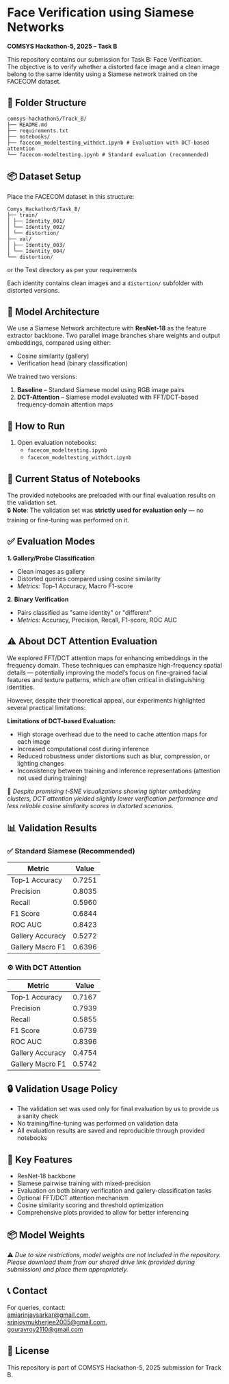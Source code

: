 # Face Verification using Siamese Networks  
**COMSYS Hackathon-5, 2025 – Task B**  

This repository contains our submission for Task B: Face Verification.  
The objective is to verify whether a distorted face image and a clean image belong to the same identity using a Siamese network trained on the FACECOM dataset.

## 📂 Folder Structure
```
comsys-hackathon5/Track_B/
├── README.md
├── requirements.txt
├── notebooks/
├── facecom_modeltesting_withdct.ipynb # Evaluation with DCT-based attention
└── facecom-modeltesting.ipynb # Standard evaluation (recommended)
```


## 📦 Dataset Setup

Place the FACECOM dataset in this structure:
```
Comys_Hackathon5/Task_B/
├── train/
│ ├── Identity_001/
│ └── Identity_002/
│ └── distortion/
├── val/
│ ├── Identity_003/
│ └── Identity_004/
└── distortion/
```

or the Test directory as per your requirements

Each identity contains clean images and a `distortion/` subfolder with distorted versions.

## 🧠 Model Architecture

We use a Siamese Network architecture with **ResNet‑18** as the feature extractor backbone. Two parallel image branches share weights and output embeddings, compared using either:
- Cosine similarity (gallery) 
- Verification head (binary classification)

We trained two versions:
1. **Baseline** – Standard Siamese model using RGB image pairs
2. **DCT-Attention** – Siamese model evaluated with FFT/DCT-based frequency-domain attention maps

## 🧪 How to Run

1. Open evaluation notebooks:  
   - `facecom_modeltesting.ipynb` 
   - `facecom_modeltesting_withdct.ipynb` 

## 📌 Current Status of Notebooks

The provided notebooks are preloaded with our final evaluation results on the validation set.  
🔒 **Note**: The validation set was **strictly used for evaluation only** — no training or fine-tuning was performed on it.


## ✅ Evaluation Modes

**1. Gallery/Probe Classification**  
- Clean images as gallery  
- Distorted queries compared using cosine similarity  
- *Metrics:* Top‑1 Accuracy, Macro F1-score  

**2. Binary Verification**  
- Pairs classified as "same identity" or "different"  
- *Metrics:* Accuracy, Precision, Recall, F1-score, ROC AUC  

## ⚠️ About DCT Attention Evaluation

We explored FFT/DCT attention maps for enhancing embeddings in the frequency domain. These techniques can emphasize high-frequency spatial details — potentially improving the model’s focus on fine-grained facial features and texture patterns, which are often critical in distinguishing identities.

However, despite their theoretical appeal, our experiments highlighted several practical limitations:

**Limitations of DCT-based Evaluation:**
- High storage overhead due to the need to cache attention maps for each image
- Increased computational cost during inference
- Reduced robustness under distortions such as blur, compression, or lighting changes
- Inconsistency between training and inference representations (attention not used during training)

📌 *Despite promising t‑SNE visualizations showing tighter embedding clusters, DCT attention yielded slightly lower verification performance and less reliable cosine similarity scores in distorted scenarios.*


## 📊 Validation Results

### ✅ Standard Siamese (Recommended)
| Metric           | Value   |
|------------------|---------|
| Top‑1 Accuracy   | 0.7251  |
| Precision        | 0.8035  |
| Recall           | 0.5960  |
| F1 Score         | 0.6844  |
| ROC AUC          | 0.8423  |
| Gallery Accuracy | 0.5272  |
| Gallery Macro F1 | 0.6396  |

### ⚙️ With DCT Attention
| Metric           | Value   |
|------------------|---------|
| Top‑1 Accuracy   | 0.7167  |
| Precision        | 0.7939  |
| Recall           | 0.5855  |
| F1 Score         | 0.6739  |
| ROC AUC          | 0.8396  |
| Gallery Accuracy | 0.4754  |
| Gallery Macro F1 | 0.5742  |

## 🔒 Validation Usage Policy
- The validation set was used only for final evaluation by us to provide us a sanity check
- No training/fine-tuning was performed on validation data  
- All evaluation results are saved and reproducible through provided notebooks  

## 📌 Key Features
- ResNet‑18 backbone  
- Siamese pairwise training with mixed-precision  
- Evaluation on both binary verification and gallery-classification tasks  
- Optional FFT/DCT attention mechanism  
- Cosine similarity scoring and threshold optimization  
- Comprehensive plots provided to allow for better inferencing  

## 📦 Model Weights
⚠️ *Due to size restrictions, model weights are not included in the repository. Please download them from our shared drive link (provided during submission) and place them appropriately.*

## 📞 Contact
For queries, contact:  
amiarinjaysarkar@gmail.com,  
srinjoymukherjee2005@gmail.com,  
gouravroy2110@gmail.com  

## 📝 License
This repository is part of COMSYS Hackathon-5, 2025 submission for Track B.
